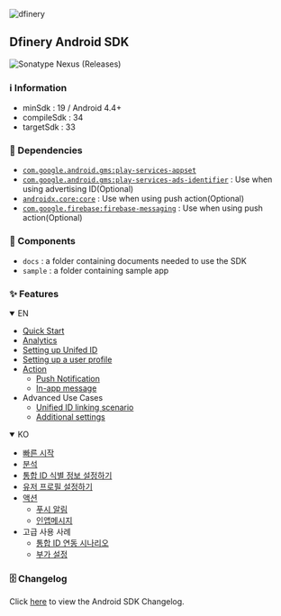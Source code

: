 ![dfinery](https://www.dfinery.io/assets/images/logos/logo_color.svg)


## Dfinery Android SDK

![Sonatype Nexus (Releases)](https://img.shields.io/nexus/r/com.igaworks.dfinery/android-sdk?server=https%3A%2F%2Fs01.oss.sonatype.org)

### ℹ️ Information
- minSdk : 19 / Android 4.4+
- compileSdk : 34
- targetSdk : 33

### 🔗 Dependencies

- [`com.google.android.gms:play-services-appset`](https://developer.android.com/training/articles/app-set-id)
- [`com.google.android.gms:play-services-ads-identifier`](https://support.google.com/googleplay/android-developer/answer/6048248) : Use when using advertising ID(Optional)
- [`androidx.core:core`](https://developer.android.com/jetpack/androidx/releases/core) : Use when using push action(Optional)
- [`com.google.firebase:firebase-messaging`](https://firebase.google.com/docs/cloud-messaging) : Use when using push action(Optional)

### 📁 Components
- `docs` : a folder containing documents needed to use the SDK
- `sample` :  a folder containing sample app

### ✨ Features

<details open>
 <summary>EN</summary>

- [Quick Start](./docs/en/integration.md)
- [Analytics](./docs/en/analytics.md)
- [Setting up Unifed ID](./docs/en/identity.md)
- [Setting up a user profile](./docs/en/user_profile.md)
- [Action](./docs/en/action.md)
  - [Push Notification](./docs/en/push_notification.md)
  - [In-app message](./docs/en/inappmessage.md)
- Advanced Use Cases
  - [Unified ID linking scenario](./docs/en/identity_scenario.md)
  - [Additional settings](./docs/en/additional.md)
</details>
<details open>
 <summary>KO</summary>

- [빠른 시작](./docs/ko/integration.md)
- [분석](./docs/ko/analytics.md)
- [통합 ID 식별 정보 설정하기](./docs/ko/identity.md)
- [유저 프로필 설정하기](./docs/ko/user_profile.md)
- [액션](./docs/ko/action.md)
  - [푸시 알림](./docs/ko/push_notification.md)
  - [인앱메시지](./docs/ko/inappmessage.md)
- 고급 사용 사례
  - [통합 ID 연동 시나리오](./docs/ko/identity_scenario.md)
  - [부가 설정](./docs/ko/additional.md)

</details>

### 🗄️ Changelog

Click [here](./CHANGELOG.md) to view the Android SDK Changelog.